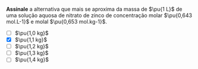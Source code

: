 **Assinale** a alternativa que mais se aproxima da massa de $\pu{1 L}$ de uma solução aquosa de nitrato de zinco de concentração molar $\pu{0,643 mol.L-1}$ e molal $\pu{0,653 mol.kg-1}$.

- [ ] $\pu{1,0 kg}$
- [x] $\pu{1,1 kg}$
- [ ] $\pu{1,2 kg}$
- [ ] $\pu{1,3 kg}$
- [ ] $\pu{1,4 kg}$ 

